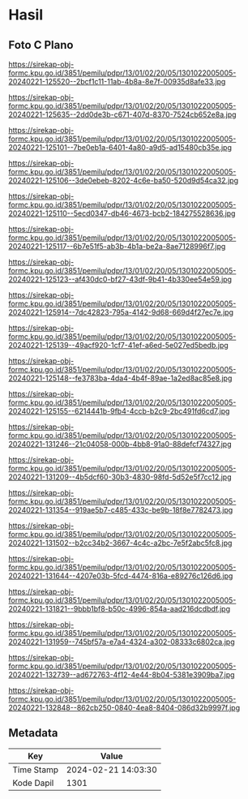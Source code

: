 # Hasil

## Foto C Plano

https://sirekap-obj-formc.kpu.go.id/3851/pemilu/pdpr/13/01/02/20/05/1301022005005-20240221-125520--2bcf1c11-11ab-4b8a-8e7f-00935d8afe33.jpg

https://sirekap-obj-formc.kpu.go.id/3851/pemilu/pdpr/13/01/02/20/05/1301022005005-20240221-125635--2dd0de3b-c671-407d-8370-7524cb652e8a.jpg

https://sirekap-obj-formc.kpu.go.id/3851/pemilu/pdpr/13/01/02/20/05/1301022005005-20240221-125101--7be0eb1a-6401-4a80-a9d5-ad15480cb35e.jpg

https://sirekap-obj-formc.kpu.go.id/3851/pemilu/pdpr/13/01/02/20/05/1301022005005-20240221-125106--3de0ebeb-8202-4c6e-ba50-520d9d54ca32.jpg

https://sirekap-obj-formc.kpu.go.id/3851/pemilu/pdpr/13/01/02/20/05/1301022005005-20240221-125110--5ecd0347-db46-4673-bcb2-184275528636.jpg

https://sirekap-obj-formc.kpu.go.id/3851/pemilu/pdpr/13/01/02/20/05/1301022005005-20240221-125117--6b7e51f5-ab3b-4b1a-be2a-8ae7128996f7.jpg

https://sirekap-obj-formc.kpu.go.id/3851/pemilu/pdpr/13/01/02/20/05/1301022005005-20240221-125123--af430dc0-bf27-43df-9b41-4b330ee54e59.jpg

https://sirekap-obj-formc.kpu.go.id/3851/pemilu/pdpr/13/01/02/20/05/1301022005005-20240221-125914--7dc42823-795a-4142-9d68-669d4f27ec7e.jpg

https://sirekap-obj-formc.kpu.go.id/3851/pemilu/pdpr/13/01/02/20/05/1301022005005-20240221-125139--49acf920-1cf7-41ef-a6ed-5e027ed5bedb.jpg

https://sirekap-obj-formc.kpu.go.id/3851/pemilu/pdpr/13/01/02/20/05/1301022005005-20240221-125148--fe3783ba-4da4-4b4f-89ae-1a2ed8ac85e8.jpg

https://sirekap-obj-formc.kpu.go.id/3851/pemilu/pdpr/13/01/02/20/05/1301022005005-20240221-125155--6214441b-9fb4-4ccb-b2c9-2bc491fd6cd7.jpg

https://sirekap-obj-formc.kpu.go.id/3851/pemilu/pdpr/13/01/02/20/05/1301022005005-20240221-131246--21c04058-000b-4bb8-91a0-88defcf74327.jpg

https://sirekap-obj-formc.kpu.go.id/3851/pemilu/pdpr/13/01/02/20/05/1301022005005-20240221-131209--4b5dcf60-30b3-4830-98fd-5d52e5f7cc12.jpg

https://sirekap-obj-formc.kpu.go.id/3851/pemilu/pdpr/13/01/02/20/05/1301022005005-20240221-131354--919ae5b7-c485-433c-be9b-18f8e7782473.jpg

https://sirekap-obj-formc.kpu.go.id/3851/pemilu/pdpr/13/01/02/20/05/1301022005005-20240221-131502--b2cc34b2-3667-4c4c-a2bc-7e5f2abc5fc8.jpg

https://sirekap-obj-formc.kpu.go.id/3851/pemilu/pdpr/13/01/02/20/05/1301022005005-20240221-131644--4207e03b-5fcd-4474-816a-e89276c126d6.jpg

https://sirekap-obj-formc.kpu.go.id/3851/pemilu/pdpr/13/01/02/20/05/1301022005005-20240221-131821--9bbb1bf8-b50c-4996-854a-aad216dcdbdf.jpg

https://sirekap-obj-formc.kpu.go.id/3851/pemilu/pdpr/13/01/02/20/05/1301022005005-20240221-131959--745bf57a-e7a4-4324-a302-08333c6802ca.jpg

https://sirekap-obj-formc.kpu.go.id/3851/pemilu/pdpr/13/01/02/20/05/1301022005005-20240221-132739--ad672763-4f12-4e44-8b04-5381e3909ba7.jpg

https://sirekap-obj-formc.kpu.go.id/3851/pemilu/pdpr/13/01/02/20/05/1301022005005-20240221-132848--862cb250-0840-4ea8-8404-086d32b9997f.jpg


## Metadata

| Key        | Value               |
| ---------- | ------------------- |
| Time Stamp | 2024-02-21 14:03:30 |
| Kode Dapil | 1301                |



